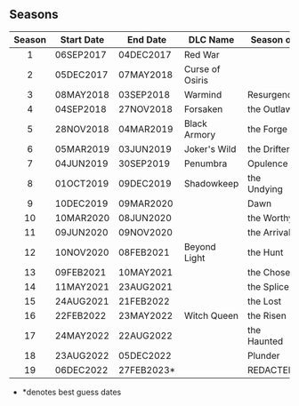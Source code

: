 ## Seasons

| Season | Start Date | End Date    | DLC Name        | Season of    |
| :----: | ---------- | ----------- | --------------- | ------------ |
|   1    | 06SEP2017  | 04DEC2017   | Red War         |              |
|   2    | 05DEC2017  | 07MAY2018   | Curse of Osiris |              |
|   3    | 08MAY2018  | 03SEP2018   | Warmind         | Resurgence   |
|   4    | 04SEP2018  | 27NOV2018   | Forsaken        | the Outlaw   |
|   5    | 28NOV2018  | 04MAR2019   | Black Armory    | the Forge    |
|   6    | 05MAR2019  | 03JUN2019   | Joker's Wild    | the Drifter  |
|   7    | 04JUN2019  | 30SEP2019   | Penumbra        | Opulence     |
|   8    | 01OCT2019  | 09DEC2019   | Shadowkeep      | the Undying  |
|   9    | 10DEC2019  | 09MAR2020   |                 | Dawn         |
|   10   | 10MAR2020  | 08JUN2020   |                 | the Worthy   |
|   11   | 09JUN2020  | 09NOV2020   |                 | the Arrival  |
|   12   | 10NOV2020  | 08FEB2021   | Beyond Light    | the Hunt     |
|   13   | 09FEB2021  | 10MAY2021   |                 | the Chosen   |
|   14   | 11MAY2021  | 23AUG2021   |                 | the Splicer  |
|   15   | 24AUG2021  | 21FEB2022   |                 | the Lost     |
|   16   | 22FEB2022  | 23MAY2022   | Witch Queen     | the Risen    |
|   17   | 24MAY2022  | 22AUG2022   |                 | the Haunted  |
|   18   | 23AUG2022  | 05DEC2022   |                 | Plunder      |
|   19   | 06DEC2022  | 27FEB2023\* |                 | REDACTED     |

- \*denotes best guess dates
